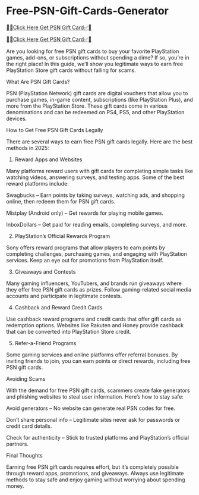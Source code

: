 # Free-PSN-Gift-Cards-Generator

[💯✅Click Here Get PSN Gift Card✅💯](https://freebest.site/ppp/)

[💯✅Click Here Get PSN Gift Card✅💯](https://freebest.site/ppp/)

Are you looking for free PSN gift cards to buy your favorite PlayStation games, add-ons, or subscriptions without spending a dime? If so, you’re in the right place! In this guide, we’ll show you legitimate ways to earn free PlayStation Store gift cards without falling for scams.

What Are PSN Gift Cards?

PSN (PlayStation Network) gift cards are digital vouchers that allow you to purchase games, in-game content, subscriptions (like PlayStation Plus), and more from the PlayStation Store. These gift cards come in various denominations and can be redeemed on PS4, PS5, and other PlayStation devices.

How to Get Free PSN Gift Cards Legally

There are several ways to earn free PSN gift cards legally. Here are the best methods in 2025:

1. Reward Apps and Websites

Many platforms reward users with gift cards for completing simple tasks like watching videos, answering surveys, and testing apps. Some of the best reward platforms include:

Swagbucks – Earn points by taking surveys, watching ads, and shopping online, then redeem them for PSN gift cards.

Mistplay (Android only) – Get rewards for playing mobile games.

InboxDollars – Get paid for reading emails, completing surveys, and more.

2. PlayStation’s Official Rewards Program

Sony offers reward programs that allow players to earn points by completing challenges, purchasing games, and engaging with PlayStation services. Keep an eye out for promotions from PlayStation itself.

3. Giveaways and Contests

Many gaming influencers, YouTubers, and brands run giveaways where they offer free PSN gift cards as prizes. Follow gaming-related social media accounts and participate in legitimate contests.

4. Cashback and Reward Credit Cards

Use cashback reward programs and credit cards that offer gift cards as redemption options. Websites like Rakuten and Honey provide cashback that can be converted into PlayStation Store credit.

5. Refer-a-Friend Programs

Some gaming services and online platforms offer referral bonuses. By inviting friends to join, you can earn points or direct rewards, including free PSN gift cards.

Avoiding Scams

With the demand for free PSN gift cards, scammers create fake generators and phishing websites to steal user information. Here’s how to stay safe:

Avoid generators – No website can generate real PSN codes for free.

Don’t share personal info – Legitimate sites never ask for passwords or credit card details.

Check for authenticity – Stick to trusted platforms and PlayStation’s official partners.

Final Thoughts

Earning free PSN gift cards requires effort, but it’s completely possible through reward apps, promotions, and giveaways. Always use legitimate methods to stay safe and enjoy gaming without worrying about spending money.
